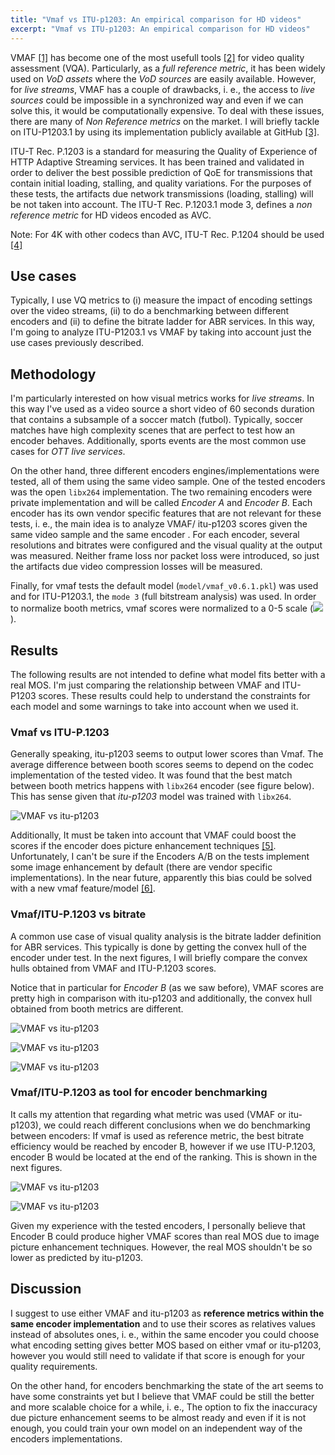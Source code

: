 ```yaml
---
title: "Vmaf vs ITU-p1203: An empirical comparison for HD videos"
excerpt: "Vmaf vs ITU-p1203: An empirical comparison for HD videos"
---
```

 
VMAF [[1]](https://github.com/Netflix/vmaf) has become one of the most usefull tools [[2]](https://netflixtechblog.com/vmaf-the-journey-continues-44b51ee9ed12) for video quality assessment (VQA). Particularly, as a *full reference metric*,  it has been widely used  on *VoD assets* where the *VoD sources* are easily available. However, for *live streams*, VMAF has a couple of drawbacks, i. e., the access to *live sources* could be impossible in a synchronized way and even if we can solve this, it would be computationally expensive. To deal with these issues, there are many of *Non  Reference metrics* on the market. I will briefly tackle on ITU-P1203.1 by using its implementation publicly available at GitHub [[3]](https://github.com/itu-p1203/itu-p1203).

ITU-T Rec. P.1203 is a standard for measuring the Quality of Experience of HTTP Adaptive Streaming services. It has been trained and validated in order to deliver the best possible prediction of QoE for transmissions that contain initial loading, stalling, and quality variations. For the purposes of these tests, the artifacts due network transmissions (loading, stalling) will be not taken into account. The ITU-T Rec. P.1203.1 mode 3, defines a *non reference metric* for HD videos encoded as AVC.

Note: For 4K with other codecs than AVC, ITU-T Rec. P.1204 should be used [[4]](https://telecommunication-telemedia-assessment.github.io/bitstream_based_models/documents/tech-report-bitstream-based-models.pdf)

## Use cases

Typically, I use VQ metrics to (i) measure the impact of encoding settings over the video streams, (ii) to do a benchmarking between different encoders and (ii) to define the bitrate ladder for ABR services. In this way, I'm going to analyze ITU-P1203.1 vs VMAF by taking into account just the use cases previously described.

## Methodology

I'm particularly interested on how visual metrics works for *live streams*. In this way I've used as a video source a short video of 60 seconds duration that contains a subsample of a soccer match (futbol). Typically, soccer matches have high complexity scenes that are  perfect to test how an encoder behaves. Additionally, sports events are the most common use cases for *OTT live services*.

On the other hand, three different encoders engines/implementations were tested, all of them using the same video sample. One of the tested encoders was the open `libx264` implementation. The two remaining encoders were private implementation and will be called *Encoder A* and *Encoder B*. Each encoder has its own vendor specific features that are not relevant for these tests, i. e., the main idea is to analyze VMAF/ itu-p1203 scores given the same video sample and the same encoder . For each encoder, several resolutions and bitrates were configured and the visual quality at the output was measured. Neither frame loss nor packet loss were introduced, so just the artifacts due video compression losses will be measured.

Finally, for vmaf tests the default model (`model/vmaf_v0.6.1.pkl`) was used  and for ITU-P1203.1, the `mode 3` (full bitstream analysis) was used. In order to normalize booth metrics, vmaf scores were normalized to a 0-5 scale (<img src="https://render.githubusercontent.com/render/math?math=\frac{vmaf}{20}">).

## Results

The following results are not intended to define what model fits better with a real MOS. I'm just comparing the relationship between VMAF and ITU-P1203 scores. These results could help to understand the constraints for each model and some warnings to take into account when we used it.

### Vmaf vs ITU-P.1203

Generally speaking, itu-p1203 seems to output lower scores than Vmaf. The average difference between booth scores seems to depend on the codec implementation of the tested video. It was found that the best match between booth metrics happens with `libx264` encoder (see figure below).   This has sense given that *itu-p1203* model was trained with `libx264`.

![VMAF vs itu-p1203](/broadcast/vmaf_vs_p1203/vmaf_p1203.png)

Additionally, It must be taken into account that VMAF could boost the scores if the encoder does picture enhancement techniques [[5]](https://docs.google.com/document/d/1dJczEhXO0MZjBSNyKmd3ARiCTdFVMNPBykH4_HMPoyY/edit). Unfortunately, I can't be sure if the Encoders A/B on the tests implement some image enhancement by default (there are vendor specific implementations). In the near future, apparently  this bias could be solved with a new vmaf feature/model [[6]](https://github.com/Netflix/vmaf/issues/661#issuecomment-685993791).

### Vmaf/ITU-P.1203 vs bitrate

A common use case of visual quality analysis is the bitrate ladder definition for ABR services. This typically is done by getting the convex hull of the encoder under test. In the next figures, I will briefly compare the convex hulls obtained from VMAF and ITU-P.1203 scores.

Notice that in particular for *Encoder B* (as we saw before), VMAF scores are pretty high in comparison with itu-p1203 and additionally, the convex hull obtained from booth metrics are different.

![VMAF vs itu-p1203](/broadcast/vmaf_vs_p1203/cv_x264.png)

![VMAF vs itu-p1203](/broadcast/vmaf_vs_p1203/cv_encoderA.png)

![VMAF vs itu-p1203](/broadcast/vmaf_vs_p1203/cv_encoderB.png)

### Vmaf/ITU-P.1203 as tool for encoder benchmarking

It calls my attention that regarding what metric was used (VMAF or itu-p1203), we could reach different conclusions when we do benchmarking between encoders: If vmaf is used as reference metric, the best bitrate efficiency would be reached by encoder B, however if we use ITU-P.1203, encoder B would be located at the end of the ranking. This is shown in the next figures.

![VMAF vs itu-p1203](/broadcast/vmaf_vs_p1203/encoders_vmaf.png)

![VMAF vs itu-p1203](/broadcast/vmaf_vs_p1203/encoders_p1203.png)

Given my experience with the tested encoders, I personally believe that Encoder B could produce higher VMAF scores than real MOS due to  image picture enhancement techniques. However, the real MOS shouldn't be so lower as predicted by itu-p1203.

## Discussion

I suggest to use either VMAF and  itu-p1203 as **reference metrics within the same encoder implementation** and to use their scores as relatives values  instead of absolutes ones, i. e., within the same encoder you could choose what encoding setting gives better MOS based on either vmaf or itu-p1203, however you would still need to validate if that score is enough for your quality requirements.
 
On the other hand, for encoders benchmarking the state of the art seems to have some constraints yet but I believe that VMAF could be still the better and more scalable choice for a while, i. e., The option to fix the inaccuracy due picture enhancement seems to be almost ready and even if it is not enough, you could train your own model on an independent way of the encoders implementations.